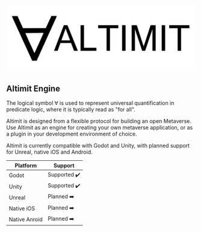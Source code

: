 ![Altimit logo](/logo.png)

## Altimit Engine

The logical symbol ∀ is used to represent universal quantification in predicate logic, where it is typically read as "for all".

Altimit is designed from a flexible protocol for building an open Metaverse. Use Altimit as an engine for creating your own metaverse application, or as a plugin in your development environment of choice.

Altimit is currently compatible with Godot and Unity, with planned support for Unreal, native iOS and Android.

Platform | Support |
--- | --- | 
Godot | Supported ✔️ |
Unity | Supported ✔️ |
Unreal | Planned ➡️ |
Native iOS | Planned ➡️ |
Native Anroid | Planned ➡️ |
